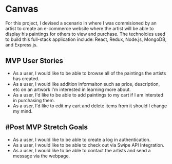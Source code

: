 # Canvas

For this project, I devised a scenario in where I was commisioned by an artist to create an e-commerce website where the artist will be able to display his paintings for others to view and purchase. The technoloies used to build this full-stack application include: React, Redux, Node.js, MongoDB, and Express.js.


MVP User Stories
----------------------

- As a user, I would like to be able to browse all of the paintings the artists has created.
- As a user, I would like addition informaiton such as price, description, etc on an artwork I'm interested in learning more about.
- As a user, I'd like to be able to add paintings to my cart if I am intersted in purchasing them.
- As a user, I'd like to edit my cart and delete items from it should I change my mind.

#Post MVP Stretch Goals
---------------------------

- As a user, I would like to be able to create a log in authentication.
- As a user, I would like to be able to check out via Swipe API Integration.
- As a user, I would like to be able to contact the artists and send a message via the webpage.
